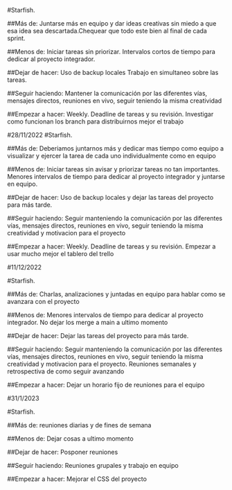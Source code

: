 #Starfish.

##Más de:
Juntarse más en equipo y dar ideas creativas sin miedo a que esa idea sea descartada.Chequear que todo este bien al final de cada sprint.

##Menos de:
Iniciar tareas sin priorizar. Intervalos cortos de tiempo para dedicar al proyecto integrador.

##Dejar de hacer:
Uso de backup locales Trabajo en simultaneo sobre las tareas. 

##Seguir haciendo:
Mantener la comunicación por las diferentes vías, mensajes directos, reuniones en vivo, seguir teniendo la misma creatividad 

##Empezar a hacer:
Weekly. Deadline de tareas y su revisión. Investigar como funcionan los branch para distribuirnos mejor el trabajo


#28/11/2022
#Starfish.

##Más de:
Deberiamos juntarnos más y dedicar mas tiempo como equipo a visualizar y ejercer la tarea de cada uno individualmente como en equipo      

##Menos de:
Iniciar tareas sin avisar y priorizar tareas no tan importantes. Menores intervalos de tiempo para dedicar al proyecto integrador y juntarse en equipo.

##Dejar de hacer:
Uso de backup locales y dejar las tareas del proyecto para más tarde. 

##Seguir haciendo:
Seguir manteniendo la comunicación por las diferentes vías, mensajes directos, reuniones en vivo, seguir teniendo la misma creatividad y motivacion para el proyecto 

##Empezar a hacer:
Weekly. Deadline de tareas y su revisión. Empezar a usar mucho mejor el tablero del trello


#11/12/2022

#Starfish.

##Más de:
Charlas, analizaciones y juntadas en equipo para hablar como se avanzara con el proyecto 

##Menos de:
Menores intervalos de tiempo para dedicar al proyecto integrador. No dejar los merge a main a ultimo momento

##Dejar de hacer:
Dejar las tareas del proyecto para más tarde. 

##Seguir haciendo:
Seguir manteniendo la comunicación por las diferentes vías, mensajes directos, reuniones en vivo, seguir teniendo la misma creatividad y motivacion para el proyecto. Reuniones semanales y retrospectiva de como seguir avanzando

##Empezar a hacer:
Dejar un horario fijo de reuniones para el equipo


#31/1/2023

#Starfish.

##Más de:
reuniones diarias y de fines de semana

##Menos de: 
Dejar cosas a ultimo momento

##Dejar de hacer:
Posponer reuniones

##Seguir haciendo: 
Reuniones grupales y trabajo en equipo 

##Empezar a hacer:
Mejorar el CSS del proyecto
